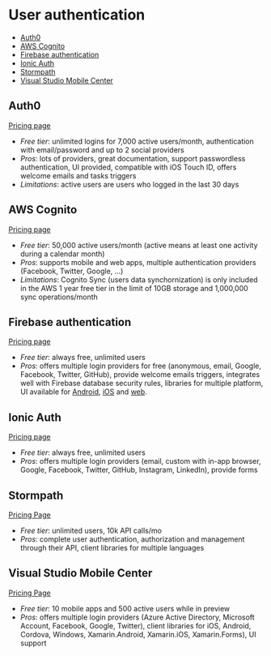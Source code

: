 # User authentication

<!-- TOC depthFrom:2 -->

- [Auth0](#auth0)
- [AWS Cognito](#aws-cognito)
- [Firebase authentication](#firebase-authentication)
- [Ionic Auth](#ionic-auth)
- [Stormpath](#stormpath)
- [Visual Studio Mobile Center](#visual-studio-mobile-center)

<!-- /TOC -->

## Auth0

[Pricing page](https://auth0.com/pricing)

* *Free tier*: unlimited logins for 7,000 active users/month, authentication with email/password and up to 2 social providers
* *Pros*: lots of providers, great documentation, support passwordless authentication, UI provided, compatible with iOS Touch ID, offers welcome emails and tasks triggers
* *Limitations*: active users are users who logged in the last 30 days

## AWS Cognito

[Pricing page](https://aws.amazon.com/cognito/pricing/)

* *Free tier*: 50,000 active users/month (active means at least one activity during a calendar month)
* *Pros*: supports mobile and web apps, multiple authentication providers (Facebook, Twitter, Google, ...)
* *Limitations*: Cognito Sync (users data synchornization) is only included in the AWS 1 year free tier in the limit of 10GB storage and 1,000,000 sync operations/month

## Firebase authentication

[Pricing page](https://firebase.google.com/pricing/)

* *Free tier*: always free, unlimited users
* *Pros*: offers multiple login providers for free (anonymous, email, Google, Facebook, Twitter, GitHub), provide welcome emails triggers, integrates well with Firebase database security rules, libraries for multiple platform, UI available for [Android](https://github.com/firebase/firebaseui-android), [iOS](https://github.com/firebase/firebaseui-ios) and [web](https://github.com/firebase/firebaseui-web).

## Ionic Auth

[Pricing page](http://ionic.io/pricing)

* *Free tier*: always free, unlimited users
* *Pros*: offers multiple login providers (email, custom with in-app browser, Google, Facebook, Twitter, GitHub, Instagram, LinkedIn), provide forms

## Stormpath

[Pricing Page](https://stormpath.com/pricing)

- *Free tier*: unlimited users, 10k API calls/mo
- *Pros*: complete user authentication, authorization and management through their API, client libraries for multiple languages

## Visual Studio Mobile Center

[Pricing Page](https://docs.microsoft.com/en-us/mobile-center/general/pricing)

* *Free tier*: 10 mobile apps and 500 active users while in preview
* *Pros*: offers multiple login providers (Azure Active Directory, Microsoft Account, Facebook, Google, Twitter), client libraries for iOS, Android, Cordova, Windows, Xamarin.Android, Xamarin.iOS, Xamarin.Forms), UI support




